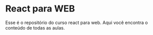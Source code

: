 # React para WEB
Esse é o repositório do curso react para web. Aqui você encontra o conteúdo de todas as aulas.
